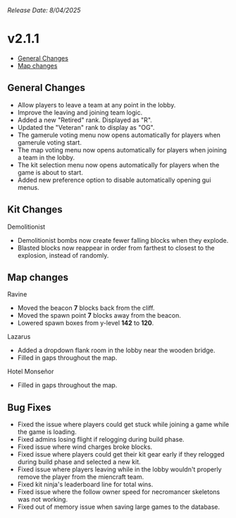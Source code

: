 _Release Date: 8/04/2025_

# v2.1.1

- [General Changes](#general-changes)
- [Map changes](#map-changes)

## General Changes

- Allow players to leave a team at any point in the lobby.
- Improve the leaving and joining team logic.
- Added a new "Retired" rank. Displayed as "R".
- Updated the "Veteran" rank to display as "OG".
- The gamerule voting menu now opens automatically for players when gamerule voting start.
- The map voting menu now opens automatically for players when joining a team in the lobby.
- The kit selection menu now opens automatically for players when the game is about to start.
- Added new preference option to disable automatically opening gui menus.

## Kit Changes

Demolitionist

- Demolitionist bombs now create fewer falling blocks when they explode.
- Blasted blocks now reappear in order from farthest to closest to the explosion, instead of randomly.

## Map changes

Ravine

- Moved the beacon **7** blocks back from the cliff.
- Moved the spawn point **7** blocks away from the beacon.
- Lowered spawn boxes from y-level **142** to **120**.

Lazarus

- Added a dropdown flank room in the lobby near the wooden bridge.
- Filled in gaps throughout the map.

Hotel Monseñor

- Filled in gaps throughout the map.

## Bug Fixes

- Fixed the issue where players could get stuck while joining a game while the game is loading.
- Fixed admins losing flight if relogging during build phase.
- Fixed issue where wind charges broke blocks.
- Fixed issue where players could get their kit gear early if they relogged during build phase and selected a new kit.
- Fixed issue where players leaving while in the lobby wouldn't properly remove the player from the miencraft team.
- Fixed kit ninja's leaderboard line for total wins.
- Fixed issue where the follow owner speed for necromancer skeletons was not working.
- Fixed out of memory issue when saving large games to the database.
